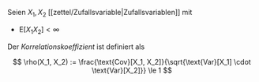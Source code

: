 Seien $X_1, X_2$ [[zettel/Zufallsvariable|Zufallsvariablen]] mit
- $\text{E}[X_1 X_2] \lt \infty$

Der *Korrelationskoeffizient* ist definiert als

$$
	\rho(X_1, X_2) := \frac{\text{Cov}[X_1, X_2]}{\sqrt{\text{Var}[X_1] \cdot \text{Var}[X_2]}} \le 1
$$